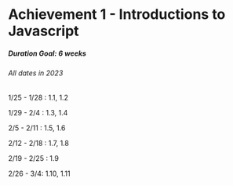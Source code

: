 # Achievement 1 - Introductions to Javascript

##### Duration Goal: 6 weeks
###### All dates in 2023

1/25 - 1/28 : 1.1, 1.2

1/29 - 2/4 : 1.3, 1.4

2/5 - 2/11 : 1.5, 1.6

2/12 - 2/18 : 1.7, 1.8

2/19 - 2/25 : 1.9

2/26 - 3/4: 1.10, 1.11

